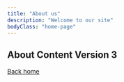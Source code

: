 ```yaml
---
title: "About us"
description: "Welcome to our site"
bodyClass: "home-page"
---
```


## About Content Version 3

[Back home](/)
